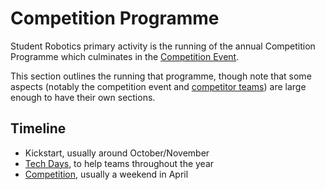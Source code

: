 # Competition Programme

Student Robotics primary activity is the running of the annual Competition
Programme which culminates in the [Competition Event][competition-event].

This section outlines the running that programme, though note that some aspects
(notably the competition event and [competitor teams][teams]) are large enough
to have their own sections.

## Timeline

* Kickstart, usually around October/November
* [Tech Days](./tech-days.md), to help teams throughout the year
* [Competition][competition-event], usually a weekend in April

[teams]: ../teams/README.md
[competition-event]: ../competition/README.md

